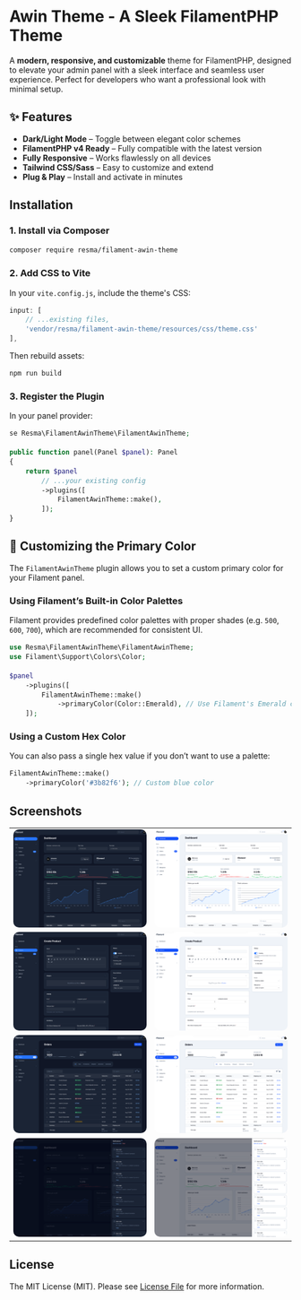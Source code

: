 # Awin Theme - A Sleek FilamentPHP Theme
A **modern, responsive, and customizable** theme for FilamentPHP, designed to elevate your admin panel with a sleek interface and seamless user experience. Perfect for developers who want a professional look with minimal setup.

## ✨ Features

- **Dark/Light Mode** – Toggle between elegant color schemes
- **FilamentPHP v4 Ready** – Fully compatible with the latest version
- **Fully Responsive** – Works flawlessly on all devices
- **Tailwind CSS/Sass** – Easy to customize and extend
- **Plug & Play** – Install and activate in minutes

## Installation

### 1. Install via Composer
```bash
composer require resma/filament-awin-theme
```
### 2. Add CSS to Vite
In your `vite.config.js`, include the theme's CSS:
```js
input: [
    // ...existing files,
    'vendor/resma/filament-awin-theme/resources/css/theme.css'
],
```
Then rebuild assets:
```bash
npm run build
```

### 3. Register the Plugin
In your panel provider:
```php 
se Resma\FilamentAwinTheme\FilamentAwinTheme;

public function panel(Panel $panel): Panel
{
    return $panel
        // ...your existing config
        ->plugins([
            FilamentAwinTheme::make(),
        ]);
}
```

## 🎨 Customizing the Primary Color

The `FilamentAwinTheme` plugin allows you to set a custom primary color for your Filament panel.  

### Using Filament’s Built-in Color Palettes

Filament provides predefined color palettes with proper shades (e.g. `500`, `600`, `700`), which are recommended for consistent UI.

```php
use Resma\FilamentAwinTheme\FilamentAwinTheme;
use Filament\Support\Colors\Color;

$panel
    ->plugins([
        FilamentAwinTheme::make()
            ->primaryColor(Color::Emerald), // Use Filament's Emerald color palette
    ]);
```
### Using a Custom Hex Color
You can also pass a single hex value if you don’t want to use a palette:

```php
FilamentAwinTheme::make()
    ->primaryColor('#3b82f6'); // Custom blue color
```

## Screenshots
<table>
    <tbody>
        <tr>
            <td>
                <a href="https://raw.githubusercontent.com/resmatech/filament-awin-theme/refs/heads/main/images/Dashboard-dark.png" target="_blank">
                    <img style="border-radius: 10px" src="https://raw.githubusercontent.com/resmatech/filament-awin-theme/refs/heads/main/images/Dashboard-dark.png" alt="Dashboard Dark"/>
                </a>
            </td>
            <td>
                <img style="border-radius: 10px" src="https://raw.githubusercontent.com/resmatech/filament-awin-theme/refs/heads/main/images/Dashboard-light.png" alt="Dashboard Light"/>
            </td>
        </tr>
        <tr>
            <td>
                <a href="https://raw.githubusercontent.com/resmatech/filament-awin-theme/refs/heads/main/images/Form-dark.png" target="_blank">
                    <img style="border-radius: 10px" src="https://raw.githubusercontent.com/resmatech/filament-awin-theme/refs/heads/main/images/Form-dark.png" alt="Form Dark"/>
                </a>
            </td>
            <td>
                <img style="border-radius: 10px" src="https://raw.githubusercontent.com/resmatech/filament-awin-theme/refs/heads/main/images/Form-light.png" alt="Form Light"/>
            </td>
        </tr>
        <tr>
            <td>
                <a href="https://raw.githubusercontent.com/resmatech/filament-awin-theme/refs/heads/main/images/Table-dark.png" target="_blank">
                    <img style="border-radius: 10px" src="https://raw.githubusercontent.com/resmatech/filament-awin-theme/refs/heads/main/images/Table-dark.png" alt="Table Dark"/>
                </a>
            </td>
            <td>
                <img style="border-radius: 10px" src="https://raw.githubusercontent.com/resmatech/filament-awin-theme/refs/heads/main/images/Table-light.png" alt="Table Light"/>
            </td>
        </tr>
        <tr>
            <td>
                <a href="https://raw.githubusercontent.com/resmatech/filament-awin-theme/refs/heads/main/images/Notifications-dark.png" target="_blank">
                    <img style="border-radius: 10px" src="https://raw.githubusercontent.com/resmatech/filament-awin-theme/refs/heads/main/images/Notifications-dark.png" alt="Notifications Dark"/>
                </a>
            </td>
            <td>
                <img style="border-radius: 10px" src="https://raw.githubusercontent.com/resmatech/filament-awin-theme/refs/heads/main/images/Notifications-light.png" alt="Notifications Light"/>
            </td>
        </tr>
    </tbody>
</table>

## License

The MIT License (MIT). Please see [License File](LICENSE.md) for more information.
